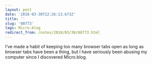 ```yaml
---
layout: post
date: '2018-03-30T22:26:13.673Z'
title: ''
slug: '80773'
tags: Micro.blog
redirect_from: /notes/2018/03/30/80773.html
---
```

I’ve made a habit of keeping too many browser tabs open as long as browser tabs have been a thing, but I have seriously been abusing my computer since I discovered Micro.blog.
